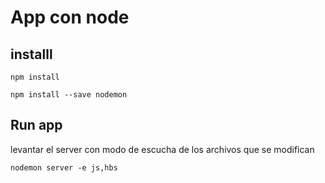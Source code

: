 # App con node

## installl

```
npm install

npm install --save nodemon

```

## Run app

levantar el server con modo de escucha de los archivos que se modifican

```
nodemon server -e js,hbs
```